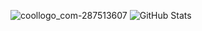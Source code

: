 
![coollogo_com-287513607](https://user-images.githubusercontent.com/72302885/134697005-5d8abcae-3882-4da4-bd67-141213eb2495.gif)
![GitHub Stats](https://github-readme-stats.vercel.app/api?username=Noxerek&theme=algolia&show_icons=true)
